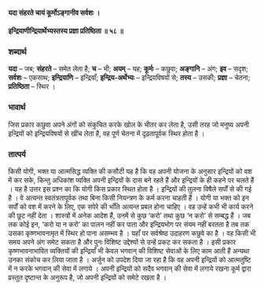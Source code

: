 #### यदा संहरते चायं कूर्मोऽङ्गानीव सर्वशः ।
#### इन्द्रियाणीन्द्रियार्थेभ्यस्तस्य प्रज्ञा प्रतिष्ठिता ॥ ५८ ॥

### शब्दार्थ

**यदा** – जब; **संहरते** – समेत लेता है; **च** – भी; **अयम्** – यह; **कूर्मः** – कछुवा; **अङ्गानि** – अंग; **इव** – सदृश; **सर्वशः** – एकसाथ; **इन्द्रियाणि** – इन्द्रियाँ; **इन्द्रिय-अर्थेभ्यः** – इन्द्रियविषयों से; **तस्य** – उसकी; **प्रज्ञा** – चेतना; **प्रतिष्ठिता** – स्थिर ।

### भावार्थ

जिस प्रकार कछुवा अपने अंगों को संकुचित करके खोल के भीतर कर लेता है, उसी तरह जो मनुष्य अपनी इन्द्रियों को इन्द्रियविषयों से खींच लेता है, वह पूर्ण चेतना में दृढ़तापूर्वक स्थिर होता है ।

### तात्पर्य

किसी योगी, भक्त या आत्मसिद्ध व्यक्ति की कसौटी यह है कि वह अपनी योजना के अनुसार इन्द्रियों को वश में कर सके, किन्तु अधिकांश व्यक्ति अपनी इन्द्रियों के दास बने रहते हैं और इन्द्रियों के ही कहने पर चलते हैं । यह है उत्तर इस प्रश्न का कि योगी किस प्रकार स्थित होता है । इन्द्रियों की तुलना विषैले सर्पों से की गई है । वे अत्यन्त स्वतंत्रतापूर्वक तथा बिना किसी नियन्त्रण के कर्म करना चाहती हैं । योगी या भक्त को इन सर्पों को वश में करने के लिए, एक सपेरे की भाँति अत्यन्त प्रबल होना चाहिए । वह उन्हें कभी भी कार्य करने की छूट नहीं देता । शास्त्रों में अनेक आदेश हैं, उनमें से कुछ ‘करो’ तथा कुछ ‘न करो’ से सम्बद्ध हैं । जब तक कोई इन, ‘करो या न करो’ का पालन नहीं कर पाता और इन्द्रियभोग पर संयम नहीं बरतता है तब तक उसका कृष्णभावनामृत में स्थिर हो पाना असम्भव है । यहाँ पर सर्वश्रेष्ठ उदाहरण कछुवे का है । वह किसी भी समय अपने अंग समेट सकता है और पुनः विशिष्ट उद्देश्यों से उन्हें प्रकट कर सकता है । इसी प्रकार कृष्णभावनाभावित व्यक्तियों की इन्द्रियाँ भी केवल भगवान् की विशिष्ट सेवाओं के लिए काम आती हैं अन्यथा उनका संकोच कर लिया जाता है । अर्जुन को उपदेश दिया जा रहा है कि वह अपनी इन्द्रियों को आत्मतुष्टि में न करके भगवान् की सेवा में लगाये । अपनी इन्द्रियों को सदैव भगवान् की सेवा में लगाये रखना कूर्म द्वारा प्रस्तुत दृष्टान्त के अनुरूप है, जो अपनी इन्द्रियों को समेटे रखता है ।